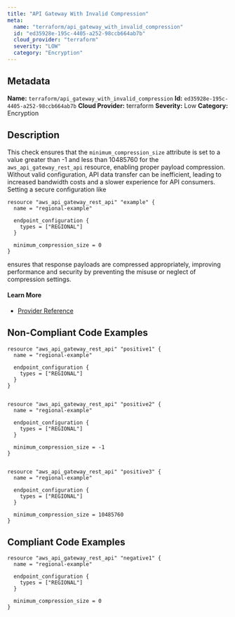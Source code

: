 ```yaml
---
title: "API Gateway With Invalid Compression"
meta:
  name: "terraform/api_gateway_with_invalid_compression"
  id: "ed35928e-195c-4405-a252-98ccb664ab7b"
  cloud_provider: "terraform"
  severity: "LOW"
  category: "Encryption"
---
```

## Metadata
**Name:** `terraform/api_gateway_with_invalid_compression`
**Id:** `ed35928e-195c-4405-a252-98ccb664ab7b`
**Cloud Provider:** terraform
**Severity:** Low
**Category:** Encryption
## Description
This check ensures that the `minimum_compression_size` attribute is set to a value greater than -1 and less than 10485760 for the `aws_api_gateway_rest_api` resource, enabling proper payload compression. Without valid configuration, API data transfer can be inefficient, leading to increased bandwidth costs and a slower experience for API consumers. Setting a secure configuration like

```
resource "aws_api_gateway_rest_api" "example" {
  name = "regional-example"

  endpoint_configuration {
    types = ["REGIONAL"]
  }

  minimum_compression_size = 0
}
```

ensures that response payloads are compressed appropriately, improving performance and security by preventing the misuse or neglect of compression settings.

#### Learn More

 - [Provider Reference](https://registry.terraform.io/providers/hashicorp/aws/latest/docs/resources/api_gateway_rest_api)

## Non-Compliant Code Examples
```aws
resource "aws_api_gateway_rest_api" "positive1" {
  name = "regional-example"

  endpoint_configuration {
    types = ["REGIONAL"]
  }
}


resource "aws_api_gateway_rest_api" "positive2" {
  name = "regional-example"

  endpoint_configuration {
    types = ["REGIONAL"]
  }

  minimum_compression_size = -1
}


resource "aws_api_gateway_rest_api" "positive3" {
  name = "regional-example"

  endpoint_configuration {
    types = ["REGIONAL"]
  }

  minimum_compression_size = 10485760
}
```

## Compliant Code Examples
```aws
resource "aws_api_gateway_rest_api" "negative1" {
  name = "regional-example"

  endpoint_configuration {
    types = ["REGIONAL"]
  }

  minimum_compression_size = 0
}
```